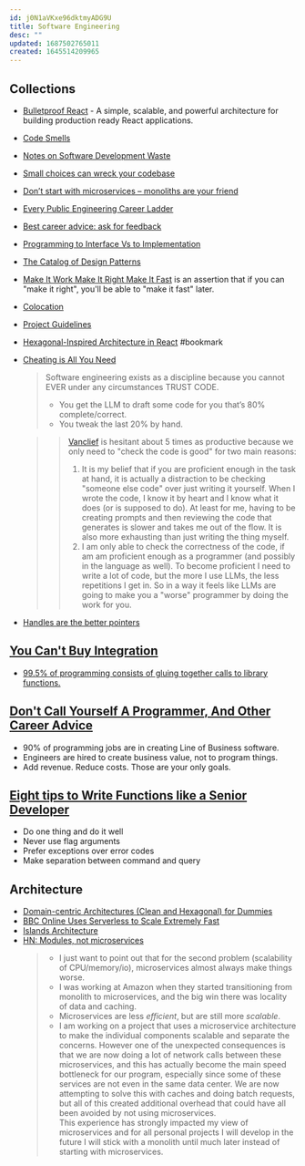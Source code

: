 ```yaml
---
id: j0N1aVKxe96dktmyADG9U
title: Software Engineering
desc: ""
updated: 1687502765011
created: 1645514209965
---
```


## Collections

- [Bulletproof React](https://github.com/alan2207/bulletproof-react) - A simple, scalable, and powerful architecture for building production ready React applications.
- [Code Smells](https://refactoring.guru/refactoring/smells)
- [Notes on Software Development Waste](https://hcarvalhoalves.github.io/software-development-waste/)
- [Small choices can wreck your codebase](https://swizec.com/blog/even-small-things-can-make-your-code-gnarly/)
- [Don’t start with microservices – monoliths are your friend](https://arnoldgalovics.com/microservices-in-production/)
- [Every Public Engineering Career Ladder](https://www.swyx.io/career-ladders/)
- [Best career advice: ask for feedback](https://xdg.me/ask-for-feedback/)
- [Programming to Interface Vs to Implementation](https://dmitripavlutin.com/interface-vs-implementation/)
- [The Catalog of Design Patterns](https://refactoring.guru/design-patterns/catalog)
- [Make It Work Make It Right Make It Fast](https://wiki.c2.com/?MakeItWorkMakeItRightMakeItFast) is an assertion that if you can "make it right", you'll be able to "make it fast" later.
- [Colocation](https://kentcdodds.com/blog/colocation)
- [Project Guidelines](https://github.com/elsewhencode/project-guidelines)
- [Hexagonal-Inspired Architecture in React](https://alexkondov.com/hexagonal-inspired-architecture-in-react/) #bookmark
- [Cheating is All You Need](https://about.sourcegraph.com/blog/cheating-is-all-you-need)

  > Software engineering exists as a discipline because you cannot EVER under any circumstances TRUST CODE.
  >
  > - You get the LLM to draft some code for you that’s 80% complete/correct.
  > - You tweak the last 20% by hand.

  > > [Vanclief](https://news.ycombinator.com/item?id=35275438) is hesitant about 5 times as productive because we only need to "check the code is good" for two main reasons:
  > >
  > > 1. It is my belief that if you are proficient enough in the task at hand, it is actually a distraction to be checking "someone else code" over just writing it yourself. When I wrote the code, I know it by heart and I know what it does (or is supposed to do). At least for me, having to be creating prompts and then reviewing the code that generates is slower and takes me out of the flow. It is also more exhausting than just writing the thing myself.
  > > 2. I am only able to check the correctness of the code, if am am proficient enough as a programmer (and possibly in the language as well). To become proficient I need to write a lot of code, but the more I use LLMs, the less repetitions I get in. So in a way it feels like LLMs are going to make you a "worse" programmer by doing the work for you.

- [Handles are the better pointers](https://floooh.github.io/2018/06/17/handles-vs-pointers.html)

## [You Can't Buy Integration](https://martinfowler.com/articles/cant-buy-integration.html)

- [99.5% of programming consists of gluing together calls to library functions.](http://paulgraham.com/weird.html)

## [Don't Call Yourself A Programmer, And Other Career Advice](https://www.kalzumeus.com/2011/10/28/dont-call-yourself-a-programmer/)

- 90% of programming jobs are in creating Line of Business software.
- Engineers are hired to create business value, not to program things.
- Add revenue. Reduce costs. Those are your only goals.

## [Eight tips to Write Functions like a Senior Developer](https://medium.com/@dhruba-dahal/eight-tips-to-write-functions-like-a-senior-developer-794140719351)

- Do one thing and do it well
- Never use flag arguments
- Prefer exceptions over error codes
- Make separation between command and query

## Architecture

- [Domain-centric Architectures (Clean and Hexagonal) for Dummies](https://medium.com/codex/clean-architecture-for-dummies-df6561d42c94)
- [BBC Online Uses Serverless to Scale Extremely Fast](https://www.infoq.com/news/2021/01/bbc-serverless-scale/)
- [Islands Architecture](https://www.patterns.dev/posts/islands-architecture/)
- [HN: Modules, not microservices](https://news.ycombinator.com/item?id=34230641)
  > - I just want to point out that for the second problem (scalability of CPU/memory/io), microservices almost always make things worse.
  > - I was working at Amazon when they started transitioning from monolith to microservices, and the big win there was locality of data and caching.
  > - Microservices are less _efficient_, but are still more _scalable_.
  > - I am working on a project that uses a microservice architecture to make the individual components scalable and separate the concerns. However one of the unexpected consequences is that we are now doing a lot of network calls between these microservices, and this has actually become the main speed bottleneck for our program, especially since some of these services are not even in the same data center. We are now attempting to solve this with caches and doing batch requests, but all of this created additional overhead that could have all been avoided by not using microservices.  
  >   This experience has strongly impacted my view of microservices and for all personal projects I will develop in the future I will stick with a monolith until much later instead of starting with microservices.
